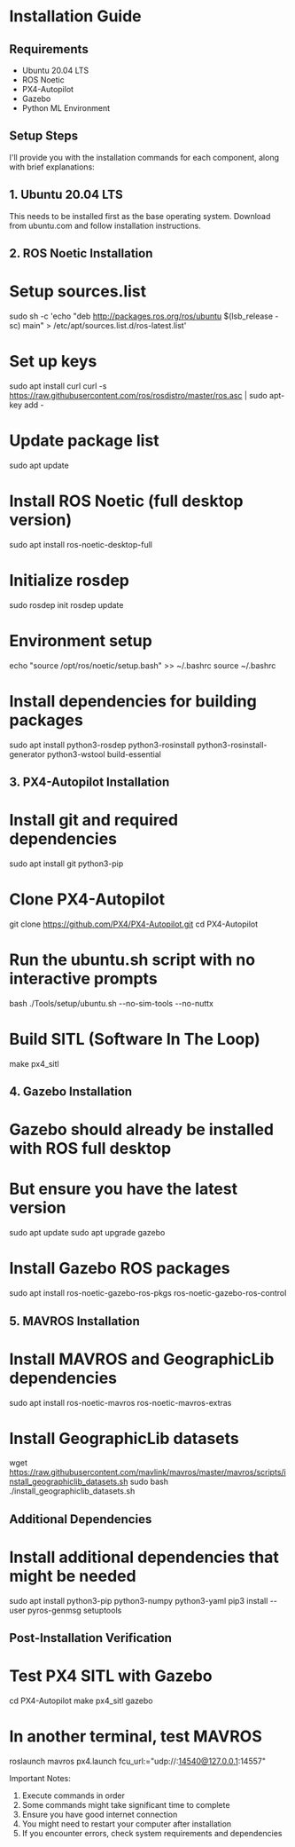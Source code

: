 # Installation Guide

## Requirements
- Ubuntu 20.04 LTS
- ROS Noetic
- PX4-Autopilot
- Gazebo
- Python ML Environment

## Setup Steps
I'll provide you with the installation commands for each component, along with brief explanations:

## 1. Ubuntu 20.04 LTS
This needs to be installed first as the base operating system. Download from ubuntu.com and follow installation instructions.

## 2. ROS Noetic Installation

# Setup sources.list
sudo sh -c 'echo "deb http://packages.ros.org/ros/ubuntu $(lsb_release -sc) main" > /etc/apt/sources.list.d/ros-latest.list'

# Set up keys
sudo apt install curl
curl -s https://raw.githubusercontent.com/ros/rosdistro/master/ros.asc | sudo apt-key add -

# Update package list
sudo apt update

# Install ROS Noetic (full desktop version)
sudo apt install ros-noetic-desktop-full

# Initialize rosdep
sudo rosdep init
rosdep update

# Environment setup
echo "source /opt/ros/noetic/setup.bash" >> ~/.bashrc
source ~/.bashrc

# Install dependencies for building packages
sudo apt install python3-rosdep python3-rosinstall python3-rosinstall-generator python3-wstool build-essential


## 3. PX4-Autopilot Installation

# Install git and required dependencies
sudo apt install git python3-pip

# Clone PX4-Autopilot
git clone https://github.com/PX4/PX4-Autopilot.git
cd PX4-Autopilot

# Run the ubuntu.sh script with no interactive prompts
bash ./Tools/setup/ubuntu.sh --no-sim-tools --no-nuttx

# Build SITL (Software In The Loop)
make px4_sitl


## 4. Gazebo Installation

# Gazebo should already be installed with ROS full desktop
# But ensure you have the latest version
sudo apt update
sudo apt upgrade gazebo

# Install Gazebo ROS packages
sudo apt install ros-noetic-gazebo-ros-pkgs ros-noetic-gazebo-ros-control


## 5. MAVROS Installation

# Install MAVROS and GeographicLib dependencies
sudo apt install ros-noetic-mavros ros-noetic-mavros-extras

# Install GeographicLib datasets
wget https://raw.githubusercontent.com/mavlink/mavros/master/mavros/scripts/install_geographiclib_datasets.sh
sudo bash ./install_geographiclib_datasets.sh


## Additional Dependencies

# Install additional dependencies that might be needed
sudo apt install python3-pip python3-numpy python3-yaml
pip3 install --user pyros-genmsg setuptools


## Post-Installation Verification

# Test PX4 SITL with Gazebo
cd PX4-Autopilot
make px4_sitl gazebo

# In another terminal, test MAVROS
roslaunch mavros px4.launch fcu_url:="udp://:14540@127.0.0.1:14557"


Important Notes:
1. Execute commands in order
2. Some commands might take significant time to complete
3. Ensure you have good internet connection
4. You might need to restart your computer after installation
5. If you encounter errors, check system requirements and dependencies

